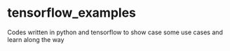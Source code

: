 # tensorflow_examples
Codes written in python and tensorflow to show case some use cases and learn along the way
